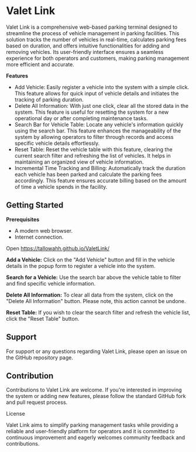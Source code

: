 # Valet Link

Valet Link is a comprehensive web-based parking terminal designed to streamline the process of vehicle management in parking facilities. This solution tracks the number of vehicles in real-time, calculates parking fees based on duration, and offers intuitive functionalities for adding and removing vehicles. Its user-friendly interface ensures a seamless experience for both operators and customers, making parking management more efficient and accurate.

**Features**

- Add Vehicle: Easily register a vehicle into the system with a simple click. This feature allows for quick input of vehicle details and initiates the tracking of parking duration.
- Delete All Information: With just one click, clear all the stored data in the system. This feature is useful for resetting the system for a new operational day or after completing maintenance tasks.
- Search Bar for Vehicle Table: Locate any vehicle's information quickly using the search bar. This feature enhances the manageability of the system by allowing operators to filter through records and access specific vehicle details effortlessly.
- Reset Table: Reset the vehicle table with this feature, clearing the current search filter and refreshing the list of vehicles. It helps in maintaining an organized view of vehicle information.
- Incremental Time Tracking and Billing: Automatically track the duration each vehicle has been parked and calculate the parking fees accordingly. This feature ensures accurate billing based on the amount of time a vehicle spends in the facility.

## Getting Started
**Prerequisites**
- A modern web browser.
- Internet connection.

Open https://tallowahh.github.io/ValetLink/

**Add a Vehicle:** Click on the "Add Vehicle" button and fill in the vehicle details in the popup form to register a vehicle into the system.

**Search for a Vehicle:** Use the search bar above the vehicle table to filter and find specific vehicle information.

**Delete All Information:** To clear all data from the system, click on the "Delete All Information" button. Please note, this action cannot be undone.

**Reset Table:** If you wish to clear the search filter and refresh the vehicle list, click the "Reset Table" button.

## Support
For support or any questions regarding Valet Link, please open an issue on the GitHub repository page.

## Contribution
Contributions to Valet Link are welcome. If you're interested in improving the system or adding new features, please follow the standard GitHub fork and pull request process.

License

Valet Link aims to simplify parking management tasks while providing a reliable and user-friendly platform for operators and it is committed to continuous improvement and eagerly welcomes community feedback and contributions.
